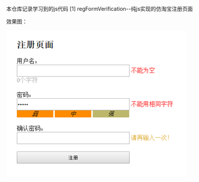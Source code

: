 本仓库记录学习到的js代码
[1] regFormVerification--纯js实现的仿淘宝注册页面

效果图：

![纯js注册form表单](https://raw.githubusercontent.com/pingping1122/myJavascriptProject/master/images/js_reg_verification.png)